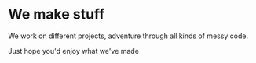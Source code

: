# We make stuff

We work on different projects, adventure through all kinds of messy code.

Just hope you'd enjoy what we've made

